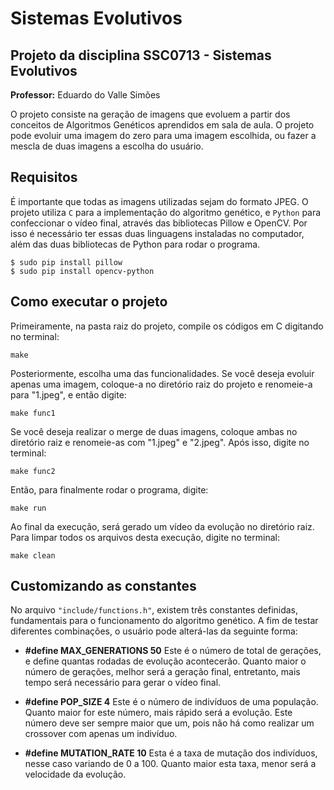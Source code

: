 # Sistemas Evolutivos
## Projeto da disciplina SSC0713 - Sistemas Evolutivos
**Professor:** Eduardo do Valle Simões

O projeto consiste na geração de imagens que evoluem a partir dos conceitos de Algoritmos Genéticos aprendidos em sala de aula. O projeto pode evoluir uma imagem do zero para uma imagem escolhida, ou fazer a mescla de duas imagens a escolha do usuário.



## Requisitos
É importante que todas as imagens utilizadas sejam do formato JPEG. O projeto utiliza ```C``` para a implementação do algoritmo genético, e ```Python``` para confeccionar o vídeo final, através das bibliotecas Pillow e OpenCV. Por isso é necessário ter essas duas linguagens instaladas no computador, além das duas bibliotecas de Python para rodar o programa.

```
$ sudo pip install pillow
$ sudo pip install opencv-python
```

## Como executar o projeto

Primeiramente, na pasta raiz do projeto, compile os códigos em C digitando no terminal:

```
make
```

Posteriormente, escolha uma das funcionalidades. Se você deseja evoluir apenas uma imagem, coloque-a no diretório raiz do projeto e renomeie-a para "1.jpeg", e então digite:

```
make func1
```

Se você deseja realizar o merge de duas imagens, coloque ambas no diretório raiz e renomeie-as com "1.jpeg" e "2.jpeg". Após isso, digite no terminal:

```
make func2
```

Então, para finalmente rodar o programa, digite:

```
make run
```

Ao final da execução, será gerado um vídeo da evolução no diretório raiz. Para limpar todos os arquivos desta execução, digite no terminal:

```
make clean
```

## Customizando as constantes

No arquivo ```"include/functions.h"```, existem três constantes definidas, fundamentais para o funcionamento do algoritmo genético. A fim de testar diferentes combinações, o usuário pode alterá-las da seguinte forma:

- **\#define MAX_GENERATIONS 50**
Este é o número de total de gerações, e define quantas rodadas de evolução acontecerão. Quanto maior o número de gerações, melhor será a geração final, entretanto, mais tempo será necessário para gerar o vídeo final.

- **\#define POP_SIZE 4**
Este é o número de indivíduos de uma população. Quanto maior for este número, mais rápido será a evolução. Este número deve ser sempre maior que um, pois não há como realizar um crossover com apenas um indivíduo.

- **\#define MUTATION_RATE 10**
Esta é a taxa de mutação dos indivíduos, nesse caso variando de 0 a 100. Quanto maior esta taxa, menor será a velocidade da evolução.

